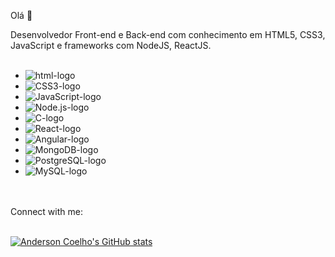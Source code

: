 Olá 👋

Desenvolvedor Front-end e Back-end com conhecimento em HTML5, CSS3, JavaScript e frameworks com NodeJS, ReactJS.
<br>
<br>
  - <img src="https://img.shields.io/badge/HTML5-E34F26?style=for-the-badge&logo=html5&logoColor=white" alt="html-logo" />
  - <img src="https://img.shields.io/badge/CSS3-1572B6?style=for-the-badge&logo=css3&logoColor=white" alt="CSS3-logo" />
  - <img src="https://img.shields.io/badge/JavaScript-F7DF1E?style=for-the-badge&logo=javascript&logoColor=black" alt="JavaScript-logo" />
  - <img src="https://img.shields.io/badge/Node.js-43853D?style=for-the-badge&logo=node.js&logoColor=white" alt="Node.js-logo" />
  - <img src="https://img.shields.io/badge/C-00599C?style=for-the-badge&logo=c&logoColor=white" alt="C-logo" />
  - <img src="https://img.shields.io/badge/React-20232A?style=for-the-badge&logo=react&logoColor=61DAFB" alt="React-logo" />
  - <img src="https://img.shields.io/badge/Angular-DD0031?style=for-the-badge&logo=angular&logoColor=white" alt="Angular-logo" />
  - <img src="https://img.shields.io/badge/MongoDB-4EA94B?style=for-the-badge&logo=mongodb&logoColor=white" alt="MongoDB-logo" />
  - <img src="https://img.shields.io/badge/PostgreSQL-316192?style=for-the-badge&logo=postgresql&logoColor=white" alt="PostgreSQL-logo" />
  - <img src="https://img.shields.io/badge/MySQL-005C84?style=for-the-badge&logo=mysql&logoColor=white" alt="MySQL-logo" />

<br/>
<br/>
Connect with me:


<br>
<br>

[![Anderson Coelho's GitHub stats](https://github-readme-stats.vercel.app/api?username=Anderson-Coelho)](https://github.com/anuraghazra/github-readme-stats)

<br>
<br>
<br>

